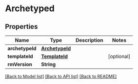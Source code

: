 # Archetyped

## Properties
Name | Type | Description | Notes
------------ | ------------- | ------------- | -------------
**archetypeId** | [**ArchetypeId**](ArchetypeId.md) |  | 
**templateId** | [**TemplateId**](TemplateId.md) |  | [optional] 
**rmVersion** | **String** |  | 

[[Back to Model list]](../README.md#documentation-for-models) [[Back to API list]](../README.md#documentation-for-api-endpoints) [[Back to README]](../README.md)


